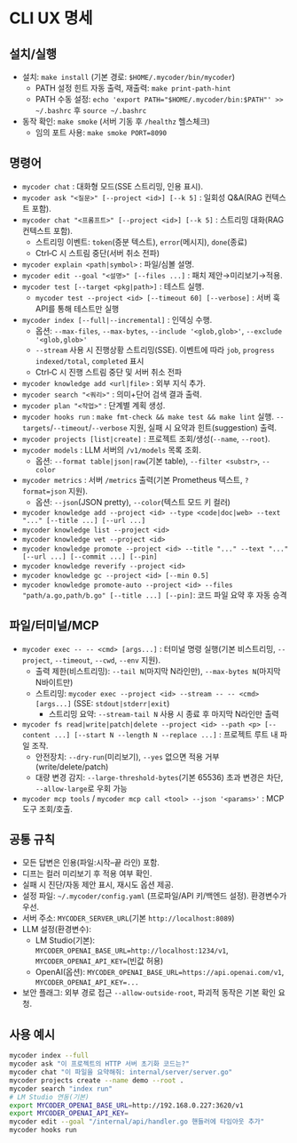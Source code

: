 # CLI UX 명세

## 설치/실행
- 설치: `make install` (기본 경로: `$HOME/.mycoder/bin/mycoder`)
  - PATH 설정 힌트 자동 출력, 재출력: `make print-path-hint`
  - PATH 수동 설정: `echo 'export PATH="$HOME/.mycoder/bin:$PATH"' >> ~/.bashrc` 후 `source ~/.bashrc`
- 동작 확인: `make smoke` (서버 기동 후 `/healthz` 헬스체크)
  - 임의 포트 사용: `make smoke PORT=8090`

## 명령어
- `mycoder chat` : 대화형 모드(SSE 스트리밍, 인용 표시).
- `mycoder ask "<질문>" [--project <id>] [--k 5]` : 일회성 Q&A(RAG 컨텍스트 포함).
- `mycoder chat "<프롬프트>" [--project <id>] [--k 5]` : 스트리밍 대화(RAG 컨텍스트 포함).
  - 스트리밍 이벤트: `token`(증분 텍스트), `error`(메시지), `done`(종료)
  - Ctrl‑C 시 스트림 중단(서버 취소 전파)
- `mycoder explain <path|symbol>` : 파일/심볼 설명.
- `mycoder edit --goal "<설명>" [--files ...]` : 패치 제안→미리보기→적용.
- `mycoder test [--target <pkg|path>]` : 테스트 실행.
  - `mycoder test --project <id> [--timeout 60] [--verbose]` : 서버 훅 API를 통해 테스트만 실행
- `mycoder index [--full|--incremental]` : 인덱싱 수행.
  - 옵션: `--max-files`, `--max-bytes`, `--include '<glob,glob>'`, `--exclude '<glob,glob>'`
  - `--stream` 사용 시 진행상황 스트리밍(SSE). 이벤트에 따라 `job`, `progress indexed/total`, `completed` 표시
  - Ctrl‑C 시 진행 스트림 중단 및 서버 취소 전파
- `mycoder knowledge add <url|file>` : 외부 지식 추가.
- `mycoder search "<쿼리>"` : 의미+단어 검색 결과 출력.
- `mycoder plan "<작업>"` : 단계별 계획 생성.
- `mycoder hooks run` : `make fmt-check && make test && make lint` 실행. `--targets`/`--timeout`/`--verbose` 지원, 실패 시 요약과 힌트(suggestion) 출력.
- `mycoder projects [list|create]` : 프로젝트 조회/생성(`--name`, `--root`).
- `mycoder models` : LLM 서버의 `/v1/models` 목록 조회.
  - 옵션: `--format table|json|raw`(기본 table), `--filter <substr>`, `--color`
- `mycoder metrics` : 서버 `/metrics` 출력(기본 Prometheus 텍스트, `?format=json` 지원).
  - 옵션: `--json`(JSON pretty), `--color`(텍스트 모드 키 컬러)
- `mycoder knowledge add --project <id> --type <code|doc|web> --text "..." [--title ...] [--url ...]`
- `mycoder knowledge list --project <id>`
- `mycoder knowledge vet --project <id>`
- `mycoder knowledge promote --project <id> --title "..." --text "..." [--url ...] [--commit ...] [--pin]`
- `mycoder knowledge reverify --project <id>`
- `mycoder knowledge gc --project <id> [--min 0.5]`
- `mycoder knowledge promote-auto --project <id> --files "path/a.go,path/b.go" [--title ...] [--pin]`: 코드 파일 요약 후 자동 승격

## 파일/터미널/MCP
- `mycoder exec -- -- <cmd> [args...]` : 터미널 명령 실행(기본 비스트리밍, `--project`, `--timeout`, `--cwd`, `--env` 지원).
  - 출력 제한(비스트리밍): `--tail N`(마지막 N라인만), `--max-bytes N`(마지막 N바이트만)
  - 스트리밍: `mycoder exec --project <id> --stream -- -- <cmd> [args...]` (SSE: `stdout|stderr|exit`)
    - 스트리밍 요약: `--stream-tail N` 사용 시 종료 후 마지막 N라인만 출력
- `mycoder fs read|write|patch|delete --project <id> --path <p> [--content ...] [--start N --length N --replace ...]` : 프로젝트 루트 내 파일 조작.
  - 안전장치: `--dry-run`(미리보기), `--yes` 없으면 적용 거부(write/delete/patch)
  - 대량 변경 감지: `--large-threshold-bytes`(기본 65536) 초과 변경은 차단, `--allow-large`로 우회 가능
- `mycoder mcp tools` / `mycoder mcp call <tool> --json '<params>'` : MCP 도구 조회/호출.

## 공통 규칙
- 모든 답변은 인용(파일:시작–끝 라인) 포함.
- 디프는 컬러 미리보기 후 적용 여부 확인.
- 실패 시 진단/자동 제안 표시, 재시도 옵션 제공.
- 설정 파일: `~/.mycoder/config.yaml` (프로파일/API 키/백엔드 설정). 환경변수가 우선.
 - 서버 주소: `MYCODER_SERVER_URL`(기본 `http://localhost:8089`)
 - LLM 설정(환경변수):
   - LM Studio(기본): `MYCODER_OPENAI_BASE_URL=http://localhost:1234/v1`, `MYCODER_OPENAI_API_KEY=`(빈값 허용)
   - OpenAI(옵션): `MYCODER_OPENAI_BASE_URL=https://api.openai.com/v1`, `MYCODER_OPENAI_API_KEY=...`
 - 보안 플래그: 외부 경로 접근 `--allow-outside-root`, 파괴적 동작은 기본 확인 요청.

## 사용 예시
```bash
mycoder index --full
mycoder ask "이 프로젝트의 HTTP 서버 초기화 코드는?"
mycoder chat "이 파일을 요약해줘: internal/server/server.go"
mycoder projects create --name demo --root .
mycoder search "index run"
# LM Studio 연동(기본)
export MYCODER_OPENAI_BASE_URL=http://192.168.0.227:3620/v1
export MYCODER_OPENAI_API_KEY=
mycoder edit --goal "/internal/api/handler.go 핸들러에 타임아웃 추가"
mycoder hooks run
```
